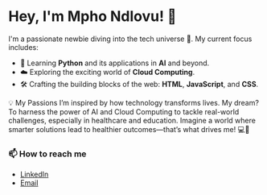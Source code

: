 # Hey, I'm Mpho Ndlovu! 👋  

I'm a passionate newbie diving into the tech universe 🌌. My current focus includes:  
- 🌟 Learning **Python** and its applications in **AI** and beyond.  
- ☁️ Exploring the exciting world of **Cloud Computing**.  
- 🛠️ Crafting the building blocks of the web: **HTML**, **JavaScript**, and **CSS**.  

💡 My Passions
I’m inspired by how technology transforms lives. My dream? To harness the power of AI and Cloud Computing to tackle real-world challenges, especially in healthcare and education. Imagine a world where smarter solutions lead to healthier outcomes—that’s what drives me! 💻💖



### 📫 How to reach me  
- [LinkedIn](https://www.linkedin.com/in/mpho-ndlovu)  
- [Email](mphondlovu1023@gmail.com)  

